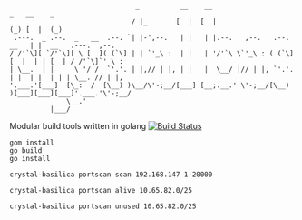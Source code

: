  ```
                                _          __    __                       _   __    _                 
                               / |_       [  |  [  |                     (_) [  |  (_)                
  .---.  _ .--.  _   __  .--. `| |-',--.   | |   | |.--.   ,--.   .--.   __   | |  __   .---.  ,--.   
/ /'`\][ `/'`\][ \ [  ]( (`\] | | `'_\ :  | |   | '/'`\ \`'_\ : ( (`\] [  |  | | [  | / /'`\]`'_\ :  
| \__.  | |     \ '/ /  `'.'. | |,// | |, | |   |  \__/ |// | |, `'.'.  | |  | |  | | | \__. // | |, 
'.___.'[___]  [\_:  /  [\__) )\__/\'-;__/[___] [__;.__.' \'-;__/[\__) )[___][___][___]'.___.'\'-;__/ 
               \__.'                                                                                 
           |___/                                                                                          
```

Modular build tools written in golang
[![Build Status](https://travis-ci.org/AlexsJones/crystal-basilica.svg?branch=master)](https://travis-ci.org/AlexsJones/crystal-basilica)

``` 
gom install
go build 
go install
```

```
crystal-basilica portscan scan 192.168.147 1-20000
```
```
crystal-basilica portscan alive 10.65.82.0/25
```
```
crystal-basilica portscan unused 10.65.82.0/25
```
